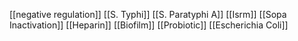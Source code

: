 [[negative regulation]]
[[S. Typhi]]
[[S. Paratyphi A]]
[[Isrm]]
[[Sopa Inactivation]]
[[Heparin]]
[[Biofilm]]
[[Probiotic]]
[[Escherichia Coli]]
